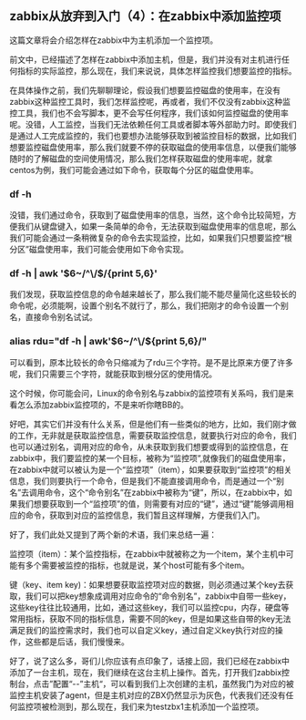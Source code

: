 ## zabbix从放弃到入门（4）：在zabbix中添加监控项

这篇文章将会介绍怎样在zabbix中为主机添加一个监控项。

前文中，已经描述了怎样在zabbix中添加主机，但是，我们并没有对主机进行任何指标的实际监控，那么现在，我们来说说，具体怎样监控我们想要监控的指标。

在具体操作之前，我们先聊聊理论，假设我们想要监控磁盘的使用率，在没有zabbix这种监控工具时，我们怎样监控呢，再或者，我们不仅没有zabbix这种监控工具，我们也不会写脚本，更不会写任何程序，我们该如何监控磁盘的使用率呢。没错，人工监控，当我们无法依赖任何工具或者脚本等外部助力时。即使我们是通过人工完成监控的，我们也要想办法能够获取到被监控目标的数据，比如我们想要监控磁盘使用率，那么我们就要不停的获取磁盘的使用率信息，以便我们能够随时的了解磁盘的空间使用情况，那么我们怎样获取磁盘的使用率呢，就拿centos为例，我们可能会通过如下命令，获取每个分区的磁盘使用率。

### df -h

没错，我们通过命令，获取到了磁盘使用率的信息，当然，这个命令比较简短，方便我们从键盘键入，如果一条简单的命令，无法获取到磁盘使用率的信息呢，那么我们可能会通过一条稍微复杂的命令去实现监控，比如，如果我们只想要监控“根分区”磁盘使用率，我们可能会使用如下命令实现。

### df -h | awk '$6~/^\/$/{print $5,$6}'

我们发现，获取监控信息的命令越来越长了，那么我们能不能尽量简化这些较长的命令呢，必须能啊，设置个别名不就行了，那么，我们把刚才的命令设置一个别名，直接命令别名试试。

### alias rdu="df -h | awk'$6~/^\/${print $5,$6}/"

可以看到，原本比较长的命令只缩减为了rdu三个字符。是不是比原来方便了许多呢，我们只需要三个字符，就能获取到根分区的使用情况。

这个时候，你可能会问，Linux的命令别名与zabbix的监控项有关系吗，我们是来看怎么添加zabbix监控项的，不是来听你瞎BB的。

好吧，其实它们并没有什么关系，但是他们有一些类似的地方，比如，我们刚才做的工作，无非就是获取监控信息，需要获取监控信息，就要执行对应的命令，我们也可以通过别名，调用对应的命令，从未获取到我们想要或得到的监控信息，在zabbix中，我们要监控的某一个目标，被称为“监控项”,就像我们的磁盘使用率，在zabbix中就可以被认为是一个“监控项”（item），如果要获取到“监控项”的相关信息，我们则要执行一个命令，但是我们不能直接调用命令，而是通过一个“别名”去调用命令，这个“命令别名”在zabbix中被称为“键”，所以，在zabbix中，如果我们想要获取到一个“监控项”的值，则需要有对应的“键”，通过“键”能够调用相应的命令，获取到对应的监控信息，我们暂且这样理解，方便我们入门。

好了，我们此处又提到了两个新的术语，我们来总结一遍：

监控项（item）：某个监控指标，在zabbix中就被称之为一个item，某个主机中可能有多个需要被监控的指标，也就是说，某个host可能有多个item。

键（key、item key)：如果想要获取监控项对应的数据，则必须通过某个key去获取，我们可以把key想象成调用对应命令的“命令别名”，zabbix中自带一些key，这些key往往比较通用，比如，通过这些key，我们可以监控cpu，内存，硬盘等常用指标，获取不同的指标信息，需要不同的key，但是如果这些自带的key无法满足我们的监控需求时，我们也可以自定义key，通过自定义key执行对应的操作，这些都是后话，我们慢慢来。

好了，说了这么多，哥们儿你应该有点印象了，话接上回，我们已经在zabbix中添加了一台主机，现在，我们继续在这台主机上操作。首先，打开我们zabbix控制台，点击”配置“--”主机“，可以看到我们上次创建的主机，虽然我门为对应的被监控主机安装了agent，但是主机对应的ZBX仍然显示为灰色，代表我们还没有任何监控项被检测到，那么现在，我们来为testzbx1主机添加一个监控项。









































